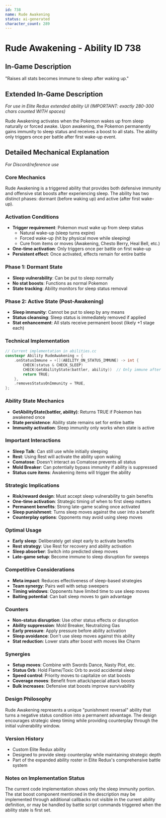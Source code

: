 ```yaml
---
id: 738
name: Rude Awakening
status: ai-generated
character_count: 289
---
```


# Rude Awakening - Ability ID 738

## In-Game Description
"Raises all stats becomes immune to sleep after waking up."

## Extended In-Game Description
*For use in Elite Redux extended ability UI (IMPORTANT: exactly 280-300 chars counted WITH spaces)*

Rude Awakening activates when the Pokemon wakes up from sleep naturally or forced awake. Upon awakening, the Pokemon permanently gains immunity to sleep status and receives a boost to all stats. The ability only triggers once per battle after first wake-up event.

## Detailed Mechanical Explanation
*For Discord/reference use*

### Core Mechanics
Rude Awakening is a triggered ability that provides both defensive immunity and offensive stat boosts after experiencing sleep. The ability has two distinct phases: dormant (before waking up) and active (after first wake-up).

### Activation Conditions
- **Trigger requirement**: Pokemon must wake up from sleep status
  - Natural wake-up (sleep turns expire)
  - Forced wake-up (hit by physical move while sleeping)
  - Cure from items or moves (Awakening, Chesto Berry, Heal Bell, etc.)
- **One-time activation**: Only triggers once per battle on first wake-up
- **Persistent effect**: Once activated, effects remain for entire battle

### Phase 1: Dormant State
- **Sleep vulnerability**: Can be put to sleep normally
- **No stat boosts**: Functions as normal Pokemon
- **State tracking**: Ability monitors for sleep status removal

### Phase 2: Active State (Post-Awakening)
- **Sleep immunity**: Cannot be put to sleep by any means
- **Status cleansing**: Sleep status is immediately removed if applied
- **Stat enhancement**: All stats receive permanent boost (likely +1 stage each)

### Technical Implementation
```c
// Current implementation in abilities.cc
constexpr Ability RudeAwakening = {
    .onStatusImmune = +[](ABILITY_ON_STATUS_IMMUNE) -> int {
        CHECK(status & CHECK_SLEEP)
        CHECK(GetAbilityState(battler, ability))  // Only immune after awakening
        return TRUE;
    },
    .removesStatusOnImmunity = TRUE,
};
```

### Ability State Mechanics
- **GetAbilityState(battler, ability)**: Returns TRUE if Pokemon has awakened once
- **State persistence**: Ability state remains set for entire battle
- **Immunity activation**: Sleep immunity only works when state is active

### Important Interactions
- **Sleep Talk**: Can still use while initially sleeping
- **Rest**: Using Rest will activate the ability upon waking
- **Comatose**: Doesn't interact as Comatose prevents all status
- **Mold Breaker**: Can potentially bypass immunity if ability is suppressed
- **Status cure items**: Awakening items will trigger the ability

### Strategic Implications
- **Risk/reward design**: Must accept sleep vulnerability to gain benefits
- **One-time activation**: Strategic timing of when to first sleep matters
- **Permanent benefits**: Strong late-game scaling once activated
- **Sleep punishment**: Turns sleep moves against the user into a benefit
- **Counterplay options**: Opponents may avoid using sleep moves

### Optimal Usage
- **Early sleep**: Deliberately get slept early to activate benefits
- **Rest strategy**: Use Rest for recovery and ability activation
- **Sleep absorber**: Switch into predicted sleep moves
- **Late-game setup**: Become immune to sleep disruption for sweeps

### Competitive Considerations
- **Meta impact**: Reduces effectiveness of sleep-based strategies
- **Team synergy**: Pairs well with setup sweepers
- **Timing windows**: Opponents have limited time to use sleep moves
- **Baiting potential**: Can bait sleep moves to gain advantage

### Counters
- **Non-status disruption**: Use other status effects or disruption
- **Ability suppression**: Mold Breaker, Neutralizing Gas
- **Early pressure**: Apply pressure before ability activation
- **Sleep avoidance**: Don't use sleep moves against this ability
- **Stat reduction**: Lower stats after boost with moves like Charm

### Synergies
- **Setup moves**: Combine with Swords Dance, Nasty Plot, etc.
- **Status Orb**: Hold Flame/Toxic Orb to avoid accidental sleep
- **Speed control**: Priority moves to capitalize on stat boosts
- **Coverage moves**: Benefit from attack/special attack boosts
- **Bulk increases**: Defensive stat boosts improve survivability

### Design Philosophy
Rude Awakening represents a unique "punishment reversal" ability that turns a negative status condition into a permanent advantage. The design encourages strategic sleep timing while providing counterplay through the initial vulnerability window.

### Version History
- Custom Elite Redux ability
- Designed to provide sleep counterplay while maintaining strategic depth
- Part of the expanded ability roster in Elite Redux's comprehensive battle system

### Notes on Implementation Status
The current code implementation shows only the sleep immunity portion. The stat boost component mentioned in the description may be implemented through additional callbacks not visible in the current ability definition, or may be handled by battle script commands triggered when the ability state is first set.